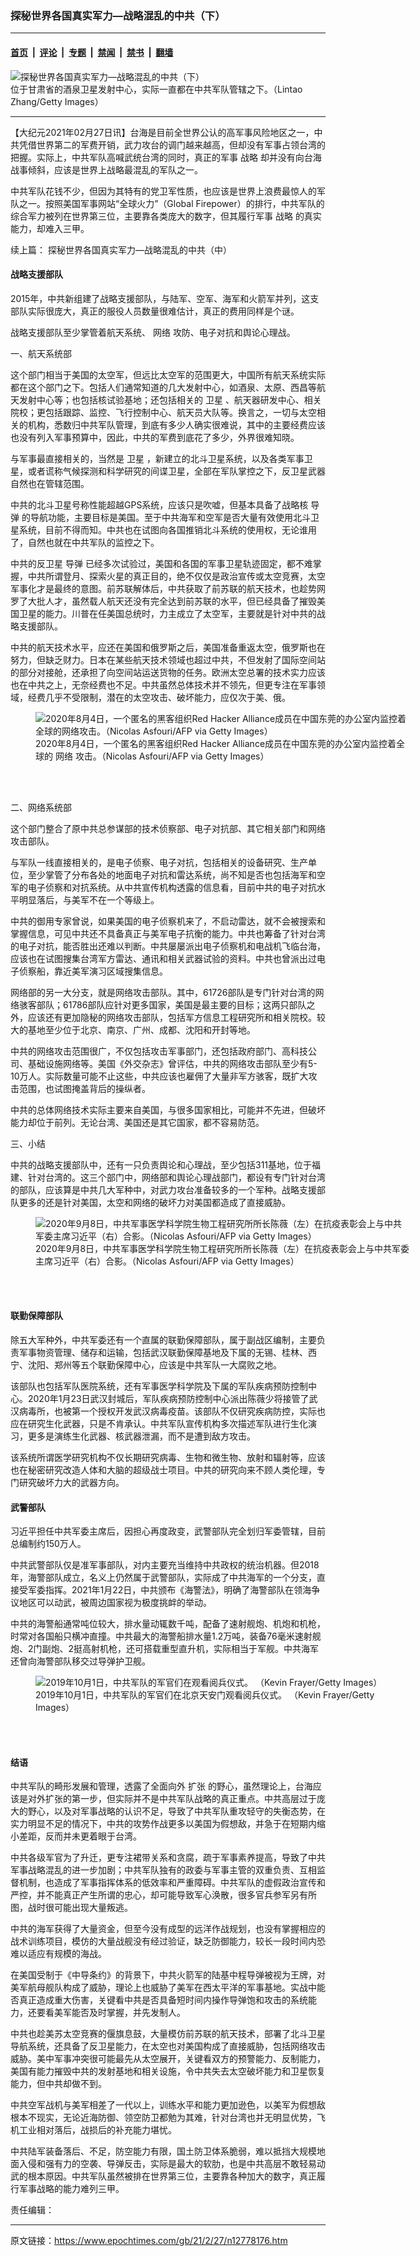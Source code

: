 ### 探秘世界各国真实军力—战略混乱的中共（下）

---

#### [首页](../../../..?n12778176) &nbsp;|&nbsp; [评论](../../../../../epoch-comment?n12778176) &nbsp;|&nbsp; [专题](../../../../../epoch-special?n12778176) &nbsp;|&nbsp; [禁闻](../../../../../epoch-news?n12778176) &nbsp;|&nbsp; [禁书](../../../../../books?n12778176) &nbsp;|&nbsp; [翻墙](https://github.com/gfw-breaker/nogfw/blob/master/README.md?n12778176)


<div><img alt="探秘世界各国真实军力—战略混乱的中共（下）" class="attachment-djy_600_400 size-djy_600_400 wp-post-image" src="https://i.epochtimes.com/assets/uploads/2021/02/GettyImages-127494482-600x400.jpg"/>
<div class="caption">
 位于甘肃省的酒泉卫星发射中心，实际一直都在中共军队管辖之下。（Lintao Zhang/Getty Images）
</div></div><hr/><div class="post_content" id="artbody" itemprop="articleBody">
 <!-- article content begin -->
 <p>
  【大纪元2021年02月27日讯】台海是目前全世界公认的高军事风险地区之一，中共凭借世界第二的军费开销，武力攻台的调门越来越高，但却没有军事占领台湾的把握。实际上，中共军队高喊武统台湾的同时，真正的军事
  <ok href="https://www.epochtimes.com/gb/tag/%E6%88%98%E7%95%A5.html">
   战略
  </ok>
  却并没有向台海战事倾斜，应该是世界上战略最混乱的军队之一。
 </p>
 <p>
  中共军队花钱不少，但因为其特有的党卫军性质，也应该是世界上浪费最惊人的军队之一。按照美国军事网站“全球火力”（Global Firepower）的排行，中共军队的综合军力被列在世界第三位，主要靠各类庞大的数字，但其履行军事
  <ok href="https://www.epochtimes.com/gb/tag/%E6%88%98%E7%95%A5.html">
   战略
  </ok>
  的真实能力，却难入三甲。
 </p>
 <p>
  续上篇：
  <ok href="https://www.epochtimes.com/gb/21/2/14/n12752686.htm">
   探秘世界各国真实军力—战略混乱的中共（中）
  </ok>
 </p>
 <h4>
  <strong>
   战略支援部队
  </strong>
 </h4>
 <p>
  2015年，中共新组建了战略支援部队，与陆军、空军、海军和火箭军并列，这支部队实际很庞大，真正的服役人员数量很难估计，真正的费用同样是个谜。
 </p>
 <p>
  战略支援部队至少掌管着航天系统、
  <ok href="https://www.epochtimes.com/gb/tag/%E7%BD%91%E7%BB%9C.html">
   网络
  </ok>
  攻防、电子对抗和舆论心理战。
 </p>
 <p>
  一、航天系统部
 </p>
 <p>
  这个部门相当于美国的太空军，但远比太空军的范围更大，中国所有航天系统实际都在这个部门之下。包括人们通常知道的几大发射中心，如酒泉、太原、西昌等航天发射中心等；也包括核试验基地；还包括相关的
  <ok href="https://www.epochtimes.com/gb/tag/%E5%8D%AB%E6%98%9F.html">
   卫星
  </ok>
  、航天器研发中心、相关院校；更包括跟踪、监控、飞行控制中心、航天员大队等。换言之，一切与太空相关的机构，悉数归中共军队管理，到底有多少人确实很难说，其中的主要经费应该也没有列入军事预算中，因此，中共的军费到底花了多少，外界很难知晓。
 </p>
 <p>
  与军事最直接相关的，当然是
  <ok href="https://www.epochtimes.com/gb/tag/%E5%8D%AB%E6%98%9F.html">
   卫星
  </ok>
  ，新建立的北斗卫星系统，以及各类军事卫星，或者谎称气候探测和科学研究的间谍卫星，全部在军队掌控之下，反卫星武器自然也在管辖范围。
 </p>
 <p>
  中共的北斗卫星号称性能超越GPS系统，应该只是吹嘘，但基本具备了战略核
  <ok href="https://www.epochtimes.com/gb/tag/%E5%AF%BC%E5%BC%B9.html">
   导弹
  </ok>
  的导航功能，主要目标是美国。至于中共海军和空军是否大量有效使用北斗卫星系统，目前不得而知。中共也在试图向各国推销北斗系统的使用权，无论谁用了，自然也就在中共军队的监控之下。
 </p>
 <p>
  中共的反卫星
  <ok href="https://www.epochtimes.com/gb/tag/%E5%AF%BC%E5%BC%B9.html">
   导弹
  </ok>
  已经多次试验过，美国和各国的军事卫星轨迹固定，都不难掌握，中共所谓登月、探索火星的真正目的，绝不仅仅是政治宣传或太空竞赛，太空军事化才是最终的意图。前苏联解体后，中共获取了前苏联的航天技术，也趁势网罗了大批人才，虽然载人航天还没有完全达到前苏联的水平，但已经具备了摧毁美国卫星的能力。川普在任美国总统时，力主成立了太空军，主要就是针对中共的战略支援部队。
 </p>
 <p>
  中共的航天技术水平，应还在美国和俄罗斯之后，美国准备重返太空，俄罗斯也在努力，但缺乏财力。日本在某些航天技术领域也超过中共，不但发射了国际空间站的部分对接舱，还承担了向空间站运送货物的任务。欧洲太空总署的技术实力应该也在中共之上，无奈经费也不足。中共虽然总体技术并不领先，但更专注在军事领域，经费几乎不受限制，潜在的太空攻击、破坏能力，应仅次于美、俄。
 </p>
 <figure aria-describedby="caption-attachment-12778206" class="wp-caption aligncenter" id="attachment_12778206" style="width: 600px">
  <ok href="https://i.epochtimes.com/assets/uploads/2021/02/GettyImages-1229661300-1.jpg" target="_blank">
   <img alt="2020年8月4日，一个匿名的黑客组织Red Hacker Alliance成员在中国东莞的办公室内监控着全球的网络攻击。（Nicolas Asfouri/AFP via Getty Images）" class="size-large wp-image-12778206" src="https://i.epochtimes.com/assets/uploads/2021/02/GettyImages-1229661300-1-600x400.jpg"/>
  </ok>
  <br/><figcaption class="wp-caption-text" id="caption-attachment-12778206">
   2020年8月4日，一个匿名的黑客组织Red Hacker Alliance成员在中国东莞的办公室内监控着全球的
   <ok href="https://www.epochtimes.com/gb/tag/%E7%BD%91%E7%BB%9C.html">
    网络
   </ok>
   攻击。（Nicolas Asfouri/AFP via Getty Images）
  </figcaption><br/>
 </figure><br/>
 <p>
  二、网络系统部
 </p>
 <p>
  这个部门整合了原中共总参谋部的技术侦察部、电子对抗部、其它相关部门和网络攻击部队。
 </p>
 <p>
  与军队一线直接相关的，是电子侦察、电子对抗，包括相关的设备研究、生产单位，至少掌管了分布各处的地面电子对抗和雷达系统，尚不知是否也包括海军和空军的电子侦察和对抗系统。从中共宣传机构透露的信息看，目前中共的电子对抗水平明显落后，与美军不在一个等级上。
 </p>
 <p>
  中共的御用专家曾说，如果美国的电子侦察机来了，不启动雷达，就不会被搜索和掌握信息，可见中共还不具备真正与美军电子抗衡的能力。中共也筹备了针对台湾的电子对抗，能否胜出还难以判断。中共屡屡派出电子侦察机和电战机飞临台海，应该也在试图搜集台湾军方雷达、通讯和相关武器试验的资料。中共也曾派出过电子侦察船，靠近美军演习区域搜集信息。
 </p>
 <p>
  网络部的另一大分支，就是网络攻击部队。其中，61726部队是专门针对台湾的网络骇客部队；61786部队应针对更多国家，美国是最主要的目标；这两只部队之外，应该还有更加隐秘的网络攻击部队，包括军方信息工程研究所和相关院校。较大的基地至少位于北京、南京、广州、成都、沈阳和开封等地。
 </p>
 <p>
  中共的网络攻击范围很广，不仅包括攻击军事部门，还包括政府部门、高科技公司、基础设施网络等。美国《外交杂志》曾评估，中共的网络攻击部队至少有5-10万人。实际数量可能不止这些，中共应该也雇佣了大量非军方骇客，既扩大攻击范围，也试图掩盖背后的操纵者。
 </p>
 <p>
  中共的总体网络技术实际主要来自美国，与很多国家相比，可能并不先进，但破坏能力却位于前列。无论台湾、美国还是其它国家，都不容易防范。
 </p>
 <p>
  三、小结
 </p>
 <p>
  中共的战略支援部队中，还有一只负责舆论和心理战，至少包括311基地，位于福建、针对台湾的。这三个部门中，网络部和舆论心理战部门，都设有专门针对台湾的部队，应该算是中共几大军种中，对武力攻台准备较多的一个军种。战略支援部队更多的还是针对美国，太空和网络的破坏力对美国都造成了直接威胁。
 </p>
 <figure aria-describedby="caption-attachment-12778224" class="wp-caption aligncenter" id="attachment_12778224" style="width: 600px">
  <ok href="https://i.epochtimes.com/assets/uploads/2021/02/GettyImages-1228395031.jpg" target="_blank">
   <img alt="2020年9月8日，中共军事医学科学院生物工程研究所所长陈薇（左）在抗疫表彰会上与中共军委主席习近平（右）合影。（Nicolas Asfouri/AFP via Getty Images）" class="size-large wp-image-12778224" src="https://i.epochtimes.com/assets/uploads/2021/02/GettyImages-1228395031-600x400.jpg"/>
  </ok>
  <br/><figcaption class="wp-caption-text" id="caption-attachment-12778224">
   2020年9月8日，中共军事医学科学院生物工程研究所所长陈薇（左）在抗疫表彰会上与中共军委主席习近平（右）合影。（Nicolas Asfouri/AFP via Getty Images）
  </figcaption><br/>
 </figure><br/>
 <h4>
  <strong>
   联勤保障部队
  </strong>
 </h4>
 <p>
  除五大军种外，中共军委还有一个直属的联勤保障部队，属于副战区编制，主要负责军事物资管理、储存和运输，包括武汉联勤保障基地及下属的无锡、桂林、西宁、沈阳、郑州等五个联勤保障中心，应该是中共军队一大腐败之地。
 </p>
 <p>
  该部队也包括军队医院系统，还有军事医学科学院及下属的军队疾病预防控制中心。2020年1月23日武汉封城后，军队疾病预防控制中心派出陈薇少将接管了武汉病毒所，也被第一个授权开发武汉病毒疫苗。该部队不仅研究疾病防控，实际也应在研究生化武器，只是不肯承认。中共军队宣传机构多次描述军队进行生化演习，更多是演练生化武器、核武器泄漏，而不是遭到敌方攻击。
 </p>
 <p>
  该系统所谓医学研究机构不仅长期研究病毒、生物和微生物、放射和辐射等，应该也在秘密研究改造人体和大脑的超级战士项目。中共的研究向来不顾人类伦理，专门研究破坏力大的武器方向。
 </p>
 <h4>
  <strong>
   武警部队
  </strong>
 </h4>
 <p>
  习近平担任中共军委主席后，因担心再度政变，武警部队完全划归军委管辖，目前总编制约150万人。
 </p>
 <p>
  中共武警部队仅是准军事部队，对内主要充当维持中共政权的统治机器。但2018年，海警部队成立，名义上仍然属于武警部队，实际成了中共海军的一个分支，直接受军委指挥。2021年1月22日，中共颁布《海警法》，明确了海警部队在领海争议地区可以动武，被周边国家视为极度挑衅的举动。
 </p>
 <p>
  中共的海警船通常吨位较大，排水量动辄数千吨，配备了速射舰炮、机炮和机枪，时常对各国船只横冲直撞。中共最大的海警船排水量1.2万吨，装备76毫米速射舰炮、2门副炮、2挺高射机枪，还可搭载重型直升机，实际相当于军舰。中共海军还曾向海警部队移交过导弹护卫舰。
 </p>
 <figure aria-describedby="caption-attachment-12778233" class="wp-caption aligncenter" id="attachment_12778233" style="width: 600px">
  <ok href="https://i.epochtimes.com/assets/uploads/2021/02/GettyImages-1172713104.jpg" target="_blank">
   <img alt="2019年10月1日，中共军队的军官们在观看阅兵仪式。 （Kevin Frayer/Getty Images）" class="size-large wp-image-12778233" src="https://i.epochtimes.com/assets/uploads/2021/02/GettyImages-1172713104-600x414.jpg"/>
  </ok>
  <br/><figcaption class="wp-caption-text" id="caption-attachment-12778233">
   2019年10月1日，中共军队的军官们在北京天安门观看阅兵仪式。 （Kevin Frayer/Getty Images）
  </figcaption><br/>
 </figure><br/>
 <h4>
  <strong>
   结语
  </strong>
 </h4>
 <p>
  中共军队的畸形发展和管理，透露了全面向外
  <ok href="https://www.epochtimes.com/gb/tag/%E6%89%A9%E5%BC%A0.html">
   扩张
  </ok>
  的野心，虽然理论上，台海应该是对外扩张的第一步，但实际并不是中共军队战略的真正重点。中共高层过于庞大的野心，以及对军事战略的认识不足，导致了中共军队重攻轻守的失衡态势，在实力明显不足的情况下，中共的攻势作战更多以美国为假想敌，并急于在短期内缩小差距，反而并未更着眼于台湾。
 </p>
 <p>
  中共各级军官为了升迁，更专注裙带关系和贪腐，疏于军事素养提高，导致了中共军事战略混乱的进一步加剧；中共军队独有的政委与军事主管的双重负责、互相监督机制，也造成了军事指挥体系的低效率和严重障碍。中共军队的虚假政治宣传和严控，并不能真正产生所谓的忠心，却可能导致军心涣散，很多官兵参军另有所图，战时很可能出现大量叛逃。
 </p>
 <p>
  中共的海军获得了大量资金，但至今没有成型的远洋作战规划，也没有掌握相应的战术训练项目，模仿的大量战舰没有经过验证，缺乏防御能力，较长一段时间内恐难以适应有规模的海战。
 </p>
 <p>
  在美国受制于《中导条约》的背景下，中共火箭军的陆基中程导弹被视为王牌，对美军航母舰队构成了威胁，理论上也威胁了美军在西太平洋的军事基地。实战中能否真正造成重大伤害，关键看中共是否具备短时间内操作导弹饱和攻击的系统能力，还要看美军能否及时掌握，并先发制人。
 </p>
 <p>
  中共也趁美苏太空竞赛的偃旗息鼓，大量模仿前苏联的航天技术，部署了北斗卫星导航系统，还具备了反卫星能力，在太空也对美国构成了直接威胁，包括网络攻击威胁。美中军事冲突很可能最先从太空展开，关键看双方的预警能力、反制能力，美国有能力摧毁中共的发射基地和相关设施，令中共失去太空破坏能力和卫星恢复能力，但中共却做不到。
 </p>
 <p>
  中共空军战机与美军相差了一代以上，训练水平和能力更加逊色，以美军为假想敌根本不现实，无论近海防御、领空防卫都勉为其难，针对台湾也并无明显优势，飞机工业相对落后，战损后的补充能力堪忧。
 </p>
 <p>
  中共陆军装备落后、不足，防空能力有限，国土防卫体系脆弱，难以抵挡大规模地面入侵和强有力的空袭、导弹反击，实际是最大的软肋，也是中共高层不敢轻易动武的根本原因。中共军队虽然被排在世界第三位，主要靠各种加大的数字，真正履行军事战略的能力难列三甲。
 </p>
 <p>
  责任编辑：
 </p>
 <!-- article content end -->
 <div id="below_article_ad">
 </div>
</div>


---

原文链接：https://www.epochtimes.com/gb/21/2/27/n12778176.htm